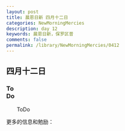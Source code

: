 ```yaml
---
layout: post
title: 晨恩日新 四月十二日
categories: NewMorningMercies
description: day 12
keywords: 晨恩日新，保罗区普
comments: false
permalink: /library/NewMorningMercies/0412
---
```


## 四月十二日

### To <br> Do


&emsp;&emsp;ToDo

更多的信息和勉励：[]()